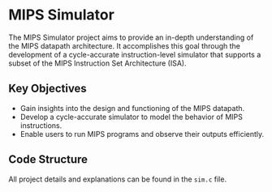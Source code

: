 # MIPS Simulator

The MIPS Simulator project aims to provide an in-depth understanding of the MIPS datapath architecture. It accomplishes this goal through the development of a cycle-accurate instruction-level simulator that supports a subset of the MIPS Instruction Set Architecture (ISA).

## Key Objectives

- Gain insights into the design and functioning of the MIPS datapath.
- Develop a cycle-accurate simulator to model the behavior of MIPS instructions.
- Enable users to run MIPS programs and observe their outputs efficiently.

## Code Structure

All project details and explanations can be found in the `sim.c` file.

